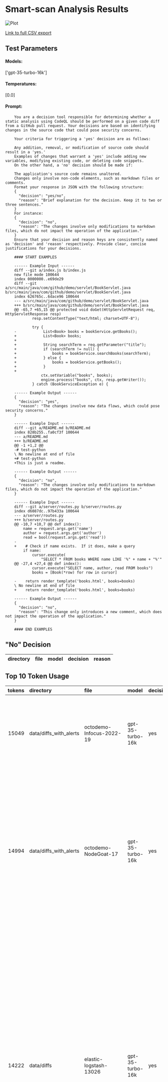 # Smart-scan Analysis Results

![Plot](plot.png)

[Link to full CSV export](export.csv)
## Test Parameters
#### Models:
['gpt-35-turbo-16k']
#### Temperatures:
[0.0]
#### Prompt:

        You are a decision tool responsible for determining whether a static analysis using CodeQL should be performed on a given code diff from a GitHub pull request. Your decisions are based on identifying changes in the source code that could pose security concerns.

        Your criteria for triggering a 'yes' decision are as follows:

        Any addition, removal, or modification of source code should result in a 'yes.'
        Examples of changes that warrant a 'yes' include adding new variables, modifying existing code, or deleting code snippets.
        On the other hand, a 'no' decision should be made if:

        The application's source code remains unaltered.
        Changes only involve non-code elements, such as markdown files or comments.
        Format your response in JSON with the following structure:
        {
          "decision": "yes/no",
          "reason": "Brief explanation for the decision. Keep it to two or three sentences."
        }
        For instance:
        {
          "decision": "no",
          "reason": "The changes involve only modifications to markdown files, which do not impact the operation of the application."
        }
        Ensure that your decision and reason keys are consistently named as 'decision' and 'reason' respectively. Provide clear, concise justifications for your decisions.

        #### START EXAMPLES

        ------ Example Input ------
        diff --git a/index.js b/index.js
        new file mode 100644
        index 0000000..e69de29
        diff --git a/src/main/java/com/github/demo/servlet/BookServlet.java b/src/main/java/com/github/demo/servlet/BookServlet.java
        index 626765c..6dace96 100644
        --- a/src/main/java/com/github/demo/servlet/BookServlet.java
        +++ b/src/main/java/com/github/demo/servlet/BookServlet.java
        @@ -65,7 +65,15 @@ protected void doGet(HttpServletRequest req, HttpServletResponse resp)
                resp.setContentType("text/html; charset=UTF-8");
        
                try {
        -            List<Book> books = bookService.getBooks();
        +            List<Book> books;
        +
        +            String searchTerm = req.getParameter("title");
        +            if (searchTerm != null) {
        +                books = bookService.searchBooks(searchTerm);
        +            } else {
        +                books = bookService.getBooks();
        +            }
        +
                    ctx.setVariable("books", books);
                    engine.process("books", ctx, resp.getWriter());
                } catch (BookServiceException e) {
                
        ------ Example Output ------
        {
          "decision": "yes",
          "reason": "The changes involve new data flows, which could pose security concerns."
        }

        ------ Example Input ------
        diff --git a/README.md b/README.md
        index 828b255..fa0cf3f 100644
        --- a/README.md
        +++ b/README.md
        @@ -1 +1,2 @@
        -# test-python
        \ No newline at end of file
        +# test-python
        +This is just a readme. 

        ------ Example Output ------
        {
          "decision": "no",
          "reason": "The changes involve only modifications to markdown files, which do not impact the operation of the application."
        }

        ------ Example Input ------
        diff --git a/server/routes.py b/server/routes.py
        index d6087dc..97b433a 100644
        --- a/server/routes.py
        +++ b/server/routes.py
        @@ -10,7 +10,7 @@ def index():
            name = request.args.get('name')
            author = request.args.get('author')
            read = bool(request.args.get('read'))
        -
        +    # Check if name exists.  If it does, make a query
            if name:
                cursor.execute(
                    "SELECT * FROM books WHERE name LIKE '%" + name + "%'"
        @@ -27,4 +27,4 @@ def index():
                cursor.execute("SELECT name, author, read FROM books")
                books = [Book(*row) for row in cursor]
        
        -    return render_template('books.html', books=books)
        \ No newline at end of file
        +    return render_template('books.html', books=books)

        ------ Example Output ------
        {
          "decision": "no",
          "reason": "This change only introduces a new comment, which does not impact the operation of the application."
        }
        
        #### END EXAMPLES        
        

## "No" Decision

| directory   | file   | model   | decision   | reason   |
|-------------|--------|---------|------------|----------|
## Top 10 Token Usage

|   tokens | directory              | file                                 | model            | decision   | reason                                                                                                                                                                                                                                                                                                                                                                                                                                                                  |
|---------:|:-----------------------|:-------------------------------------|:-----------------|:-----------|:------------------------------------------------------------------------------------------------------------------------------------------------------------------------------------------------------------------------------------------------------------------------------------------------------------------------------------------------------------------------------------------------------------------------------------------------------------------------|
|    15049 | data/diffs_with_alerts | octodemo-Infocus-2022-19             | gpt-35-turbo-16k | yes        | The changes involve updates to package dependencies, which could introduce security vulnerabilities or compatibility issues.                                                                                                                                                                                                                                                                                                                                            |
|    14994 | data/diffs_with_alerts | octodemo-NodeGoat-17                 | gpt-35-turbo-16k | yes        | The changes involve an addition of a new dependency 'mocha' with a major version update from 2.5.3 to 10.1.0, which could introduce breaking changes and security vulnerabilities. A static analysis using CodeQL should be performed to identify any potential security concerns.                                                                                                                                                                                      |
|    14222 | data/diffs             | elastic-logstash-13026               | gpt-35-turbo-16k | yes        | The changes involve modifications to several dependencies, including aws-eventstream, aws-sdk-core, aws-sdk-resources, aws-sdk, aws-sigv4, bindata, concurrent-ruby, dalli, dotenv, ffi, http-cookie, jar-dependencies, jruby-openssl, manticore, march_hare, msgpack, multi_json, nokogiri, pleaserun, racc, sequel, tzinfo-data, and xml-simple. These changes could introduce security vulnerabilities or compatibility issues that should be analyzed using CodeQL. |
|    13728 | data/diffs_with_alerts | octodemo-haikus-for-mona-18          | gpt-35-turbo-16k | yes        | The changes involve updates to package dependencies, including the 'mocha' package, which could introduce security vulnerabilities or compatibility issues.                                                                                                                                                                                                                                                                                                             |
|    13279 | data/diffs_with_alerts | octodemo-Infocus-2022-20             | gpt-35-turbo-16k | yes        | The changes involve updates to package dependencies, which could introduce security vulnerabilities or compatibility issues.                                                                                                                                                                                                                                                                                                                                            |
|    13174 | data/diffs             | elastic-logstash-2751                | gpt-35-turbo-16k | yes        | The changes involve adding new gems to the Gemfile, which could introduce new functionality and potential security vulnerabilities.                                                                                                                                                                                                                                                                                                                                     |
|    13001 | data/diffs_with_alerts | octodemo-haikus-for-mona-20          | gpt-35-turbo-16k | yes        | The changes involve updates to package dependencies, including express. It is important to perform a static analysis to ensure that the updated dependencies do not introduce any security vulnerabilities.                                                                                                                                                                                                                                                             |
|    12127 | data/diffs             | elastic-logstash-4895                | gpt-35-turbo-16k | yes        | The changes involve modifications to the Gemfile, which could introduce new dependencies or update existing ones. This could potentially impact the security of the application.                                                                                                                                                                                                                                                                                        |
|    11840 | data/diffs_with_alerts | octodemo-brokencrystals-48           | gpt-35-turbo-16k | yes        | The changes involve modifications to package-lock.json, which could indicate updates to dependencies that may introduce security vulnerabilities.                                                                                                                                                                                                                                                                                                                       |
|    11219 | data/diffs_with_alerts | octodemo-himadri518-code-scanning-41 | gpt-35-turbo-16k | yes        | The changes involve modifications to the go.mod file, which could impact the dependencies and introduce security vulnerabilities.                                                                                                                                                                                                                                                                                                                                       |